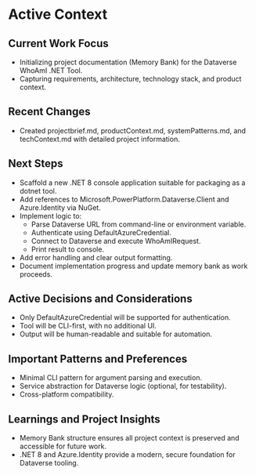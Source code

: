 # Active Context

## Current Work Focus
- Initializing project documentation (Memory Bank) for the Dataverse WhoAmI .NET Tool.
- Capturing requirements, architecture, technology stack, and product context.

## Recent Changes
- Created projectbrief.md, productContext.md, systemPatterns.md, and techContext.md with detailed project information.

## Next Steps
- Scaffold a new .NET 8 console application suitable for packaging as a dotnet tool.
- Add references to Microsoft.PowerPlatform.Dataverse.Client and Azure.Identity via NuGet.
- Implement logic to:
  - Parse Dataverse URL from command-line or environment variable.
  - Authenticate using DefaultAzureCredential.
  - Connect to Dataverse and execute WhoAmIRequest.
  - Print result to console.
- Add error handling and clear output formatting.
- Document implementation progress and update memory bank as work proceeds.

## Active Decisions and Considerations
- Only DefaultAzureCredential will be supported for authentication.
- Tool will be CLI-first, with no additional UI.
- Output will be human-readable and suitable for automation.

## Important Patterns and Preferences
- Minimal CLI pattern for argument parsing and execution.
- Service abstraction for Dataverse logic (optional, for testability).
- Cross-platform compatibility.

## Learnings and Project Insights
- Memory Bank structure ensures all project context is preserved and accessible for future work.
- .NET 8 and Azure.Identity provide a modern, secure foundation for Dataverse tooling.
